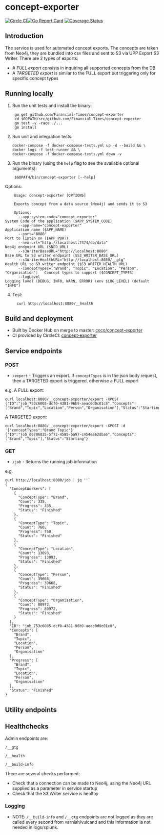 # concept-exporter

[![Circle CI](https://circleci.com/gh/Financial-Times/concept-exporter/tree/master.png?style=shield)](https://circleci.com/gh/Financial-Times/concept-exporter/tree/master)[![Go Report Card](https://goreportcard.com/badge/github.com/Financial-Times/concept-exporter)](https://goreportcard.com/report/github.com/Financial-Times/concept-exporter) [![Coverage Status](https://coveralls.io/repos/github/Financial-Times/concept-exporter/badge.svg)](https://coveralls.io/github/Financial-Times/concept-exporter)

## Introduction

The service is used for automated concept exports. The concepts are taken from Neo4j, they are bundled into csv files and sent to S3 via UPP Export S3 Writer.
There are 2 types of exports:
* A *FULL export* consists in inquiring all supported concepts from the DB
* A *TARGETED export* is similar to the FULL export but triggering only for specific concept types

## Running locally

1. Run the unit tests and install the binary:

        go get github.com/Financial-Times/concept-exporter
        cd $GOPATH/src/github.com/Financial-Times/concept-exporter
        go test -v -race ./...
        go install

2. Run unit and integration tests:
    ```
    docker-compose -f docker-compose-tests.yml up -d --build && \
    docker logs -f test-runner && \
    docker-compose -f docker-compose-tests.yml down -v
    ```

3. Run the binary (using the `help` flag to see the available optional arguments):

        $GOPATH/bin/concept-exporter [--help]

Options:

        Usage: concept-exporter [OPTIONS]

        Exports concept from a data source (Neo4j) and sends it to S3

        Options:
          --app-system-code="concept-exporter"                                      System Code of the application ($APP_SYSTEM_CODE)
          --app-name="concept-exporter"                                             Application name ($APP_NAME)
          --port="8080"                                                             Port to listen on ($APP_PORT)
          --neo-url="http://localhost:7474/db/data"                                 Neo4j endpoint URL ($NEO_URL)
          --s3WriterBaseURL="http://localhost:8080"                                 Base URL to S3 writer endpoint ($S3_WRITER_BASE_URL)
          --s3WriterHealthURL="http://localhost:8080/__gtg"                         Health URL to S3 writer endpoint ($S3_WRITER_HEALTH_URL)
          --conceptTypes=["Brand", "Topic", "Location", "Person", "Organisation"]   Concept types to support ($CONCEPT_TYPES)
          --logLevel                                                                Logging level (DEBUG, INFO, WARN, ERROR) (env $LOG_LEVEL) (default "INFO")

4. Test:

         curl http://localhost:8080/__health

## Build and deployment

* Built by Docker Hub on merge to master: [coco/concept-exporter](https://hub.docker.com/r/coco/concept-exporter/)
* CI provided by CircleCI: [concept-exporter](https://circleci.com/gh/Financial-Times/concept-exporter)

## Service endpoints

### POST
* `/export` - Triggers an export. If `conceptTypes` is in the json body request, then a TARGETED export is triggered, otherwise a FULL export

e.g.
A FULL export:

    curl localhost:8080/__concept-exporter/export -XPOST
    {"ID":"job_753c6005-dcf0-4381-96b9-aeac0d0c01c8","Concepts":["Brand","Topic","Location","Person","Organisation"],"Status":"Starting"}

A TARGETED export:

    curl localhost:8080/__concept-exporter/export -XPOST -d '{"conceptTypes":"Brand Topic"}'
    {"ID":"job_d6706835-5f72-4585-ba97-c454ea62dba6","Concepts":["Brand","Topic"],"Status":"Starting"}

### GET
* `/job` - Returns the running job information

e.g.

    curl http://localhost:8080/job | jq ''`
    {
      "ConceptWorkers": [
        {
          "ConceptType": "Brand",
          "Count": 335,
          "Progress": 335,
          "Status": "Finished"
        },
        {
          "ConceptType": "Topic",
          "Count": 760,
          "Progress": 760,
          "Status": "Finished"
        },
        {
          "ConceptType": "Location",
          "Count": 13093,
          "Progress": 13093,
          "Status": "Finished"
        },
        {
          "ConceptType": "Person",
          "Count": 39668,
          "Progress": 39668,
          "Status": "Finished"
        },
        {
          "ConceptType": "Organisation",
          "Count": 80972,
          "Progress": 80972,
          "Status": "Finished"
        }
      ],
      "ID": "job_753c6005-dcf0-4381-96b9-aeac0d0c01c8",
      "Concepts": [
        "Brand",
        "Topic",
        "Location",
        "Person",
        "Organisation"
      ],
      "Progress": [
        "Brand",
        "Topic",
        "Location",
        "Person",
        "Organisation"
      ],
      "Status": "Finished"
    }

## Utility endpoints

## Healthchecks
Admin endpoints are:

`/__gtg`

`/__health`

`/__build-info`

There are several checks performed:

* Check that a connection can be made to Neo4j, using the Neo4j URL supplied as a parameter in service startup
* Check that the S3 Writer service is healthy

### Logging

* NOTE: `/__build-info` and `/__gtg` endpoints are not logged as they are called every second from varnish/vulcand and this information is not needed in logs/splunk.
